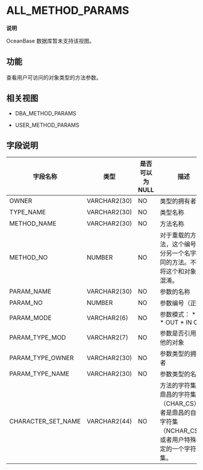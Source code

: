 ALL_METHOD_PARAMS 
======================================


**说明**



OceanBase 数据库暂未支持该视图。

功能 
-----------

查看用户可访问的对象类型的方法参数。

相关视图 
-------------

* DBA_METHOD_PARAMS

  

* USER_METHOD_PARAMS

  




字段说明 
-------------



|      **字段名称**      |    **类型**    | **是否可以为 NULL** |                                                                                **描述**                                                                                |
|--------------------|--------------|----------------|----------------------------------------------------------------------------------------------------------------------------------------------------------------------|
| OWNER              | VARCHAR2(30) | NO             | 类型的拥有者                                                                                                                                                               |
| TYPE_NAME          | VARCHAR2(30) | NO             | 类型名称                                                                                                                                                                 |
| METHOD_NAME        | VARCHAR2(30) | NO             | 方法名称                                                                                                                                                                 |
| METHOD_NO          | NUMBER       | NO             | 对于重载的方法，这个编号区分另一个名字相同的方法。不要将这个和对象 ID 混淆。                                                                                                                             |
| PARAM_NAME         | VARCHAR2(30) | NO             | 参数的名称                                                                                                                                                                |
| PARAM_NO           | NUMBER       | NO             | 参数编号（正数）                                                                                                                                                             |
| PARAM_MODE         | VARCHAR2(6)  | NO             | 参数模式： * IN   * OUT   * IN OUT    |
| PARAM_TYPE_MOD     | VARCHAR2(7)  | NO             | 参数是否引用其他的对象                                                                                                                                                          |
| PARAM_TYPE_OWNER   | VARCHAR2(30) | NO             | 参数类型的拥有者                                                                                                                                                             |
| PARAM_TYPE_NAME    | VARCHAR2(30) | NO             | 参数类型的名称                                                                                                                                                              |
| CHARACTER_SET_NAME | VARCHAR2(44) | NO             | 方法的字符集是鼎昌的字符集（CHAR_CS）或者是鼎昌的自然字符集（NCHAR_CS），或者用户特殊指定的一个字符集。                                                                                                          |



